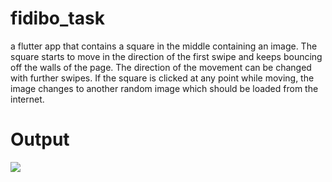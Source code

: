 # fidibo_task

a flutter app that contains a square in the middle containing an image. The square starts to move in the direction of the first swipe and keeps bouncing off the walls of the page. The direction of the movement can be changed with further swipes. If the square is clicked at any point while moving, the image changes to another random image which should be loaded from the internet.

# Output
<img src="https://github.com/abbashosseini76/fidibo_task/assets/output.mp4"/>
